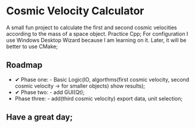 # Cosmic Velocity Calculator

A small fun project to calculate the first and second cosmic velocities according to the mass of a space object. Practice Cpp;
For configuration I use Windows Desktop Wizard because I am learning on it. Later, it will be better to use CMake;

## Roadmap
* ✔ Phase one: - Basic Logic(IO, algorthms(first cosmic velocity, second cosmic velocity -> for smaller objects) show results);
* ✔ Phase two: - add GUI(Qt);
* Phase three: -  add(third cosmic velocity) export data, unit selection;
## Have a great day;

